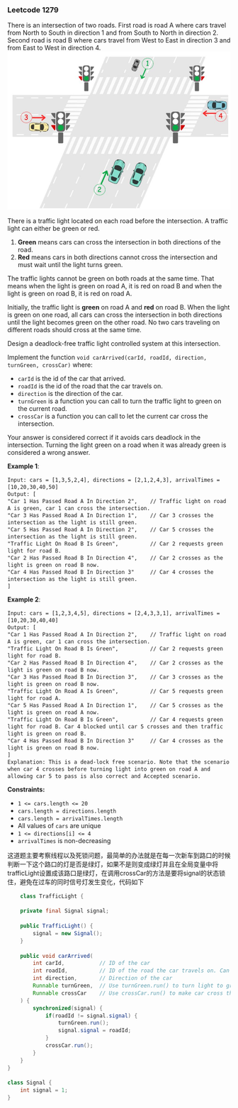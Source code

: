 ### Leetcode 1279

There is an intersection of two roads. First road is road A where cars travel from North to South in direction 1 and from South to North in direction 2. Second road is road B where cars travel from West to East in direction 3 and from East to West in direction 4.  
![Image of Collection Class](../Image/Leetcode1279.jpg)

There is a traffic light located on each road before the intersection. A traffic light can either be green or red.

1. **Green** means cars can cross the intersection in both directions of the road.
2. **Red** means cars in both directions cannot cross the intersection and must wait until the light turns green.

The traffic lights cannot be green on both roads at the same time. That means when the light is green on road A, it is red on road B and when the light is green on road B, it is red on road A.

Initially, the traffic light is **green** on road A and **red** on road B. When the light is green on one road, all cars can cross the intersection in both directions until the light becomes green on the other road. No two cars traveling on different roads should cross at the same time.

Design a deadlock-free traffic light controlled system at this intersection.

Implement the function `void carArrived(carId, roadId, direction, turnGreen, crossCar)` where:
- `carId` is the id of the car that arrived.
- `roadId` is the id of the road that the car travels on.
- `direction` is the direction of the car.
- `turnGreen` is a function you can call to turn the traffic light to green on the current road.
- `crossCar` is a function you can call to let the current car cross the intersection.

Your answer is considered correct if it avoids cars deadlock in the intersection. Turning the light green on a road when it was already green is considered a wrong answer.

**Example 1**:
```
Input: cars = [1,3,5,2,4], directions = [2,1,2,4,3], arrivalTimes = [10,20,30,40,50]
Output: [
"Car 1 Has Passed Road A In Direction 2",    // Traffic light on road A is green, car 1 can cross the intersection.
"Car 3 Has Passed Road A In Direction 1",    // Car 3 crosses the intersection as the light is still green.
"Car 5 Has Passed Road A In Direction 2",    // Car 5 crosses the intersection as the light is still green.
"Traffic Light On Road B Is Green",          // Car 2 requests green light for road B.
"Car 2 Has Passed Road B In Direction 4",    // Car 2 crosses as the light is green on road B now.
"Car 4 Has Passed Road B In Direction 3"     // Car 4 crosses the intersection as the light is still green.
]  
```
**Example 2**:
```
Input: cars = [1,2,3,4,5], directions = [2,4,3,3,1], arrivalTimes = [10,20,30,40,40]
Output: [
"Car 1 Has Passed Road A In Direction 2",    // Traffic light on road A is green, car 1 can cross the intersection.
"Traffic Light On Road B Is Green",          // Car 2 requests green light for road B.
"Car 2 Has Passed Road B In Direction 4",    // Car 2 crosses as the light is green on road B now.
"Car 3 Has Passed Road B In Direction 3",    // Car 3 crosses as the light is green on road B now.
"Traffic Light On Road A Is Green",          // Car 5 requests green light for road A.
"Car 5 Has Passed Road A In Direction 1",    // Car 5 crosses as the light is green on road A now.
"Traffic Light On Road B Is Green",          // Car 4 requests green light for road B. Car 4 blocked until car 5 crosses and then traffic light is green on road B.
"Car 4 Has Passed Road B In Direction 3"     // Car 4 crosses as the light is green on road B now.
]
Explanation: This is a dead-lock free scenario. Note that the scenario when car 4 crosses before turning light into green on road A and allowing car 5 to pass is also correct and Accepted scenario.
```

**Constraints:**

- `1 <= cars.length <= 20`
- `cars.length = directions.length`
- `cars.length = arrivalTimes.length`
- All values of `cars` are unique
- `1 <= directions[i] <= 4`
- `arrivalTimes` is non-decreasing

这道题主要考察线程以及死锁问题，最简单的办法就是在每一次新车到路口的时候判断一下这个路口的灯是否是绿灯，如果不是则变成绿灯并且在全局变量中将trafficLight设置成该路口是绿灯，在调用crossCar的方法是要将signal的状态锁住，避免在过车的同时信号灯发生变化，代码如下

```java
    class TrafficLight {
    
    private final Signal signal;

    public TrafficLight() {
        signal = new Signal();
    }
    
    public void carArrived(
        int carId,           // ID of the car
        int roadId,          // ID of the road the car travels on. Can be 1 (road A) or 2 (road B)
        int direction,       // Direction of the car
        Runnable turnGreen,  // Use turnGreen.run() to turn light to green on current road
        Runnable crossCar    // Use crossCar.run() to make car cross the intersection 
    ) {
        synchronized(signal) {
            if(roadId != signal.signal) {
                turnGreen.run();
                signal.signal = roadId;
            }
            crossCar.run();
        }
    }
}

class Signal {
    int signal = 1;
}
```